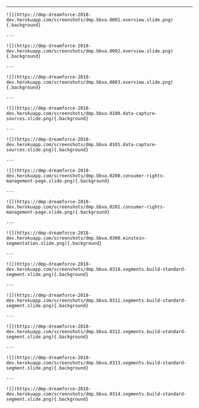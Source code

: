 ---
	
	![](https://dmp-dreamforce-2018-dev.herokuapp.com/screenshots/dmp.bbva.0001.overview.slide.png){.background}
	
	---
	
	![](https://dmp-dreamforce-2018-dev.herokuapp.com/screenshots/dmp.bbva.0002.overview.slide.png){.background}
	
	---
	
	![](https://dmp-dreamforce-2018-dev.herokuapp.com/screenshots/dmp.bbva.0003.overview.slide.png){.background}
	
	---
	
	![](https://dmp-dreamforce-2018-dev.herokuapp.com/screenshots/dmp.bbva.0100.data-capture-sources.slide.png){.background}
	
	---
	
	![](https://dmp-dreamforce-2018-dev.herokuapp.com/screenshots/dmp.bbva.0101.data-capture-sources.slide.png){.background}
	
	---
	
	![](https://dmp-dreamforce-2018-dev.herokuapp.com/screenshots/dmp.bbva.0200.consumer-rights-management-page.slide.png){.background}
	
	---
	
	![](https://dmp-dreamforce-2018-dev.herokuapp.com/screenshots/dmp.bbva.0201.consumer-rights-management-page.slide.png){.background}
	
	---
	
	![](https://dmp-dreamforce-2018-dev.herokuapp.com/screenshots/dmp.bbva.0300.einstein-segmentation.slide.png){.background}
	
	---
	
	![](https://dmp-dreamforce-2018-dev.herokuapp.com/screenshots/dmp.bbva.0310.segments.build-standard-segment.slide.png){.background}
	
	---
	
	![](https://dmp-dreamforce-2018-dev.herokuapp.com/screenshots/dmp.bbva.0311.segments.build-standard-segment.slide.png){.background}
	
	---
	
	![](https://dmp-dreamforce-2018-dev.herokuapp.com/screenshots/dmp.bbva.0312.segments.build-standard-segment.slide.png){.background}
	
	---
	
	![](https://dmp-dreamforce-2018-dev.herokuapp.com/screenshots/dmp.bbva.0313.segments.build-standard-segment.slide.png){.background}
	
	---
	
	![](https://dmp-dreamforce-2018-dev.herokuapp.com/screenshots/dmp.bbva.0314.segments.build-standard-segment.slide.png){.background}
	
	
